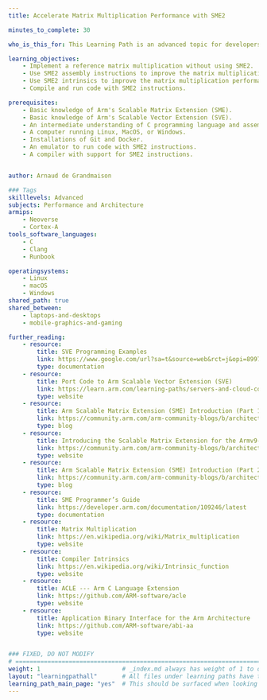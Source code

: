 ```yaml
---
title: Accelerate Matrix Multiplication Performance with SME2

minutes_to_complete: 30

who_is_this_for: This Learning Path is an advanced topic for developers who want to learn about accelerating the performance of matrix multiplication using Arm's Scalable Matrix Extension Version 2 (SME2).

learning_objectives:
    - Implement a reference matrix multiplication without using SME2.
    - Use SME2 assembly instructions to improve the matrix multiplication performance.
    - Use SME2 intrinsics to improve the matrix multiplication performance using the C programming language.
    - Compile and run code with SME2 instructions.

prerequisites:
    - Basic knowledge of Arm's Scalable Matrix Extension (SME).
    - Basic knowledge of Arm's Scalable Vector Extension (SVE). 
    - An intermediate understanding of C programming language and assembly language.
    - A computer running Linux, MacOS, or Windows.
    - Installations of Git and Docker.
    - An emulator to run code with SME2 instructions.
    - A compiler with support for SME2 instructions. 


author: Arnaud de Grandmaison

### Tags
skilllevels: Advanced
subjects: Performance and Architecture
armips:
    - Neoverse
    - Cortex-A
tools_software_languages:
    - C
    - Clang
    - Runbook

operatingsystems:
    - Linux
    - macOS
    - Windows
shared_path: true
shared_between:
    - laptops-and-desktops
    - mobile-graphics-and-gaming

further_reading:
    - resource:
        title: SVE Programming Examples
        link: https://www.google.com/url?sa=t&source=web&rct=j&opi=89978449&url=https://developer.arm.com/documentation/dai0548/latest/&ved=2ahUKEwisi76m-f2GAxUDSKQEHfyWClAQFnoECA4QAQ&usg=AOvVaw1YPQ-aQsHmumnZykaFxM0b
        type: documentation
    - resource:
        title: Port Code to Arm Scalable Vector Extension (SVE)
        link: https://learn.arm.com/learning-paths/servers-and-cloud-computing/sve
        type: website
    - resource:
        title: Arm Scalable Matrix Extension (SME) Introduction (Part 1)
        link: https://community.arm.com/arm-community-blogs/b/architectures-and-processors-blog/posts/arm-scalable-matrix-extension-introduction
        type: blog
    - resource:
        title: Introducing the Scalable Matrix Extension for the Armv9-A Architecture
        link: https://community.arm.com/arm-community-blogs/b/architectures-and-processors-blog/posts/scalable-matrix-extension-armv9-a-architecture
        type: website
    - resource:
        title: Arm Scalable Matrix Extension (SME) Introduction (Part 2)
        link: https://community.arm.com/arm-community-blogs/b/architectures-and-processors-blog/posts/arm-scalable-matrix-extension-introduction-p2
        type: blog
    - resource:
        title: SME Programmer’s Guide
        link: https://developer.arm.com/documentation/109246/latest
        type: documentation
    - resource:
        title: Matrix Multiplication
        link: https://en.wikipedia.org/wiki/Matrix_multiplication
        type: website
    - resource:
        title: Compiler Intrinsics
        link: https://en.wikipedia.org/wiki/Intrinsic_function
        type: website
    - resource:
        title: ACLE --- Arm C Language Extension
        link: https://github.com/ARM-software/acle
        type: website
    - resource:
        title: Application Binary Interface for the Arm Architecture
        link: https://github.com/ARM-software/abi-aa
        type: website


### FIXED, DO NOT MODIFY
# ================================================================================
weight: 1                       # _index.md always has weight of 1 to order correctly
layout: "learningpathall"       # All files under learning paths have this same wrapper
learning_path_main_page: "yes"  # This should be surfaced when looking for related content. Only set for _index.md of learning path content.
---
```

